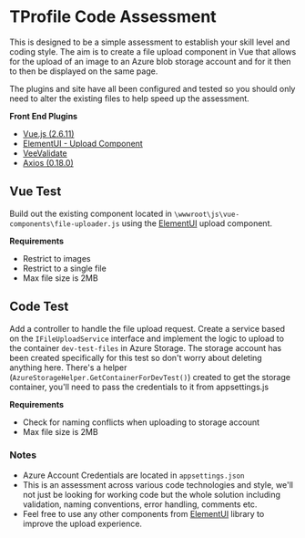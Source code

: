 # TProfile Code Assessment

This is designed to be a simple assessment to establish your skill level and coding style. The aim is to create a file upload component in Vue that allows for the upload of an image to an Azure blob storage account and for it then to then be displayed on the same page.

The plugins and site have all been configured and tested so you should only need to alter the existing files to help speed up the assessment. 

**Front End Plugins**
 - [Vue.js (2.6.11)](https://v2.vuejs.org/)
 - [ElementUI  - Upload Component](https://element.eleme.io/#/en-US/component/upload#upload)
 - [VeeValidate](https://vee-validate.logaretm.com/v2/)
 - [Axios (0.18.0)](https://github.com/axios/axios)

## Vue Test
Build out the existing component located in `\wwwroot\js\vue-components\file-uploader.js` using the [ElementUI](https://element.eleme.io/#/en-US/component/upload#upload) upload component. 

**Requirements**
 - Restrict to images
 - Restrict to a single file
 - Max file size is 2MB

## Code Test
Add a controller to handle the file upload request. Create a service based on the `IFileUploadService` interface and implement the logic to upload to the container `dev-test-files` in Azure Storage. The storage account has been created specifically for this test so don't worry about deleting anything here. There's a helper (`AzureStorageHelper.GetContainerForDevTest()`) created to get the storage container, you'll need to pass the credentials to it from appsettings.js

**Requirements**
 - Check for naming conflicts when uploading to storage account 
 - Max file size is 2MB

### Notes
 - Azure Account Credentials are located in `appsettings.json`
 - This is an assessment across various code technologies and style, we'll not just be looking for working code but the whole solution including validation, naming conventions, error handling, comments etc.
 - Feel free to use any other components from [ElementUI](https://element.eleme.io/#/en-US/component/installation) library to improve the upload experience.